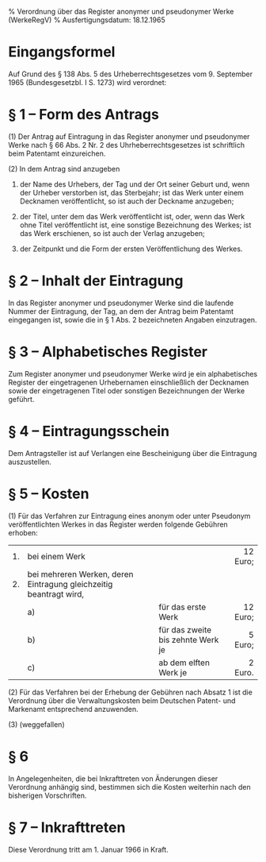 % Verordnung über das Register anonymer und pseudonymer Werke  (WerkeRegV)
% Ausfertigungsdatum: 18.12.1965
 
# Eingangsformel

Auf Grund des § 138 Abs. 5 des Urheberrechtsgesetzes vom 9. September 1965 (Bundesgesetzbl. I S. 1273) wird verordnet:

# § 1 – Form des Antrags

(1) Der Antrag auf Eintragung in das Register anonymer und pseudonymer Werke nach § 66 Abs. 2 Nr. 2 des Uhrheberrechtsgesetzes ist schriftlich beim Patentamt einzureichen.

(2) In dem Antrag sind anzugeben

1. der Name des Urhebers, der Tag und der Ort seiner Geburt und, wenn der Urheber verstorben ist, das Sterbejahr; ist das Werk unter einem Decknamen veröffentlicht, so ist auch der Deckname anzugeben;

2. der Titel, unter dem das Werk veröffentlicht ist, oder, wenn das Werk ohne Titel veröffentlicht ist, eine sonstige Bezeichnung des Werkes; ist das Werk erschienen, so ist auch der Verlag anzugeben;

3. der Zeitpunkt und die Form der ersten Veröffentlichung des Werkes.

# § 2 – Inhalt der Eintragung

In das Register anonymer und pseudonymer Werke sind die laufende Nummer der Eintragung, der Tag, an dem der Antrag beim Patentamt eingegangen ist, sowie die in § 1 Abs. 2 bezeichneten Angaben einzutragen.

# § 3 – Alphabetisches Register

Zum Register anonymer und pseudonymer Werke wird je ein alphabetisches Register der eingetragenen Urhebernamen einschließlich der Decknamen sowie der eingetragenen Titel oder sonstigen Bezeichnungen der Werke geführt.

# § 4 – Eintragungsschein

Dem Antragsteller ist auf Verlangen eine Bescheinigung über die Eintragung auszustellen.

# § 5 – Kosten

(1) Für das Verfahren zur Eintragung eines anonym oder unter Pseudonym veröffentlichten Werkes in das Register werden folgende Gebühren erhoben:  

|     |                                                                    |                                   |          |
|:-------|:-------|:-------------------------------------------|-------------:|
| 1\. | bei einem Werk                                                     |                                   | 12 Euro; |
| 2\. | bei mehreren Werken, deren Eintragung gleichzeitig beantragt wird, |                                   |          |
|     | a)                                                                | für das erste Werk                | 12 Euro; |
|     | b)                                                                | für das zweite bis zehnte Werk je |  5 Euro; |
|     | c)                                                                | ab dem elften Werk je             |  2 Euro. |

(2) Für das Verfahren bei der Erhebung der Gebühren nach Absatz 1 ist die Verordnung über die Verwaltungskosten beim Deutschen Patent- und Markenamt entsprechend anzuwenden.

(3) (weggefallen)

# § 6

In Angelegenheiten, die bei Inkrafttreten von Änderungen dieser Verordnung anhängig sind, bestimmen sich die Kosten weiterhin nach den bisherigen Vorschriften.

# § 7 – Inkrafttreten

Diese Verordnung tritt am 1. Januar 1966 in Kraft.
